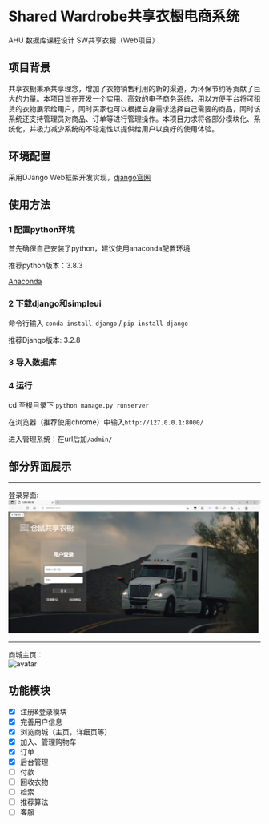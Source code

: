 # Shared Wardrobe共享衣橱电商系统

AHU 数据库课程设计 SW共享衣橱（Web项目）

## 项目背景

共享衣橱秉承共享理念，增加了衣物销售利用的新的渠道，为环保节约等贡献了巨大的力量。本项目旨在开发一个实用、高效的电子商务系统，用以方便平台将可租赁的衣物展示给用户，同时买家也可以根据自身需求选择自己需要的商品，同时该系统还支持管理员对商品、订单等进行管理操作。本项目力求将各部分模块化、系统化，并极力减少系统的不稳定性以提供给用户以良好的使用体验。

## 环境配置

采用DJango Web框架开发实现，[django官网](https://www.djangoproject.com/)

## 使用方法

### 1 配置python环境

首先确保自己安装了python，建议使用anaconda配置环境

推荐python版本：3.8.3

[Anaconda](https://www.anaconda.com/)

### 2 下载django和simpleui

命令行输入 `conda install django` / `pip install django`

推荐Django版本: 3.2.8

### 3 导入数据库



### 4 运行

cd 至根目录下 `python manage.py runserver`

在浏览器（推荐使用chrome）中输入`http://127.0.0.1:8000/`

进入管理系统：在url后加`/admin/`

## 部分界面展示
---
登录界面:
<br>
![avatar](z-show-pics/登录.png)

---
商城主页：
<br>
![avatar](z-show-pics/主页.png)

## 功能模块

- [x] 注册&登录模块
- [x] 完善用户信息
- [x] 浏览商城（主页，详细页等）
- [x] 加入、管理购物车
- [x] 订单
- [x] 后台管理
- [ ] 付款
- [ ] 回收衣物
- [ ] 检索
- [ ] 推荐算法
- [ ] 客服
